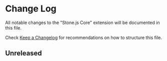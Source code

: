 # Change Log

All notable changes to the "Stone.js Core" extension will be documented in this file.

Check [Keep a Changelog](http://keepachangelog.com/) for recommendations on how to structure this file.

## Unreleased

